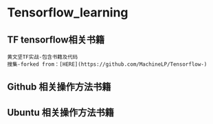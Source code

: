 Tensorflow_learning
=====================
## TF tensorflow相关书籍
    黄文坚TF实战-包含书籍及代码
    搜集-forked from：[HERE](https://github.com/MachineLP/Tensorflow-)
## Github 相关操作方法书籍
## Ubuntu 相关操作方法书籍